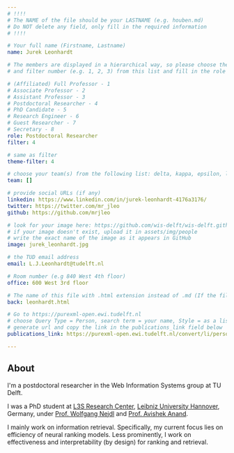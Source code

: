 ```yaml
---
# !!!!
# The NAME of the file should be your LASTNAME (e.g. houben.md)
# Do NOT delete any field, only fill in the required information
# !!!! 

# Your full name (Firstname, Lastname)
name: Jurek Leonhardt

# The members are displayed in a hierarchical way, so please choose the role (e.g. Full Professor, Assistant Professor etc) 
# and filter number (e.g. 1, 2, 3) from this list and fill in the role and filter from below:

# (Affiliated) Full Professor - 1
# Associate Professor - 2
# Assistant Professor - 3
# Postdoctoral Researcher - 4
# PhD Candidate - 5
# Research Engineer - 6 
# Guest Researcher - 7
# Secretary - 8
role: Postdoctoral Researcher
filter: 4

# same as filter
theme-filter: 4

# choose your team(s) from the following list: delta, kappa, epsilon, lambda, cel
team: []

# provide social URLs (if any)
linkedin: https://www.linkedin.com/in/jurek-leonhardt-4176a3176/
twitter: https://twitter.com/mr_jleo
github: https://github.com/mrjleo

# look for your image here: https://github.com/wis-delft/wis-delft.github.io/tree/master/assets/img/people 
# if your image doesn't exist, upload it in assets/img/people 
# write the exact name of the image as it appears in GitHub  
image: jurek_leonhardt.jpg

# the TUD email address
email: L.J.Leonhardt@tudelft.nl

# Room number (e.g 840 West 4th floor)
office: 600 West 3rd floor

# The name of this file with .html extension instead of .md (If the filename is ionescu.md, the "back" field will be ionescu.html)
back: leonhardt.html

# Go to https://purexml-open.ewi.tudelft.nl 
# choose Query Type = Person, search term = your name, Style = as a list
# generate url and copy the link in the publications_link field below
publications_link: https://purexml-open.ewi.tudelft.nl/convert/li/persons/d716a2d0-adbe-4643-8d43-41bc41d4bb7a/

---
```


## About
I'm a postdoctoral researcher in the Web Information Systems group at TU Delft.

I was a PhD student at [L3S Research Center](https://l3s.de/), [Leibniz University Hannover](https://www.uni-hannover.de/de/), Germany, under [Prof. Wolfgang Nejdl](https://www.kbs.uni-hannover.de/~nejdl/) and [Prof. Avishek Anand](https://www.avishekanand.com/).

I mainly work on information retrieval. Specifically, my current focus lies on efficiency of neural ranking models. Less prominently, I work on effectiveness and interpretability (by design) for ranking and retrieval.
